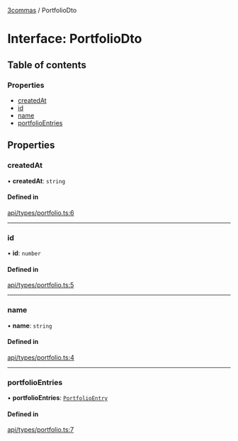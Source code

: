 [3commas](../README.md) / PortfolioDto

# Interface: PortfolioDto

## Table of contents

### Properties

- [createdAt](PortfolioDto.md#createdat)
- [id](PortfolioDto.md#id)
- [name](PortfolioDto.md#name)
- [portfolioEntries](PortfolioDto.md#portfolioentries)

## Properties

### createdAt

• **createdAt**: `string`

#### Defined in

[api/types/portfolio.ts:6](https://github.com/ozum/3commas/blob/154787b/src/api/types/portfolio.ts#L6)

---

### id

• **id**: `number`

#### Defined in

[api/types/portfolio.ts:5](https://github.com/ozum/3commas/blob/154787b/src/api/types/portfolio.ts#L5)

---

### name

• **name**: `string`

#### Defined in

[api/types/portfolio.ts:4](https://github.com/ozum/3commas/blob/154787b/src/api/types/portfolio.ts#L4)

---

### portfolioEntries

• **portfolioEntries**: [`PortfolioEntry`](PortfolioEntry.md)

#### Defined in

[api/types/portfolio.ts:7](https://github.com/ozum/3commas/blob/154787b/src/api/types/portfolio.ts#L7)

